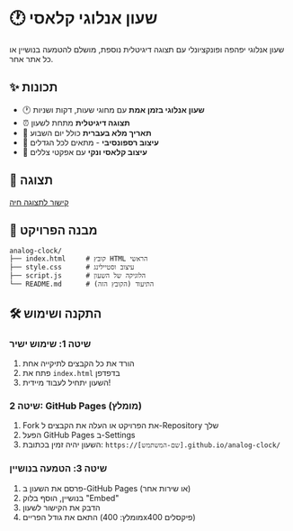 # 🕐 שעון אנלוגי קלאסי

שעון אנלוגי יפהפה ופונקציונלי עם תצוגה דיגיטלית נוספת, מושלם להטמעה בנושיין או כל אתר אחר.

## ✨ תכונות

- 🕐 **שעון אנלוגי בזמן אמת** עם מחוגי שעות, דקות ושניות
- ⏰ **תצוגה דיגיטלית** מתחת לשעון
- 📅 **תאריך מלא בעברית** כולל יום השבוע
- 📱 **עיצוב רספונסיבי** - מתאים לכל הגדלים
- 🎨 **עיצוב קלאסי ונקי** עם אפקטי צללים

## 🚀 תצוגה

[קישור לתצוגה חיה](https://dor-zommer.github.io/widgets/)

## 📁 מבנה הפרויקט

```
analog-clock/
├── index.html     # קובץ HTML הראשי
├── style.css      # עיצוב וסטיילינג
├── script.js      # הלוגיקה של השעון
└── README.md      # התיעוד (הקובץ הזה)
```

## 🛠️ התקנה ושימוש

### שיטה 1: שימוש ישיר
1. הורד את כל הקבצים לתיקייה אחת
2. פתח את `index.html` בדפדפן
3. השעון יתחיל לעבוד מיידית!

### שיטה 2: GitHub Pages (מומלץ)
1. Fork את הפרויקט או העלה את הקבצים ל-Repository שלך
2. הפעל GitHub Pages ב-Settings
3. השעון יהיה זמין בכתובת: `https://[שם-המשתמש].github.io/analog-clock/`

### שיטה 3: הטמעה בנושיין
1. פרסם את השעון ב-GitHub Pages (או שירות אחר)
2. בנושיין, הוסף בלוק "Embed"
3. הדבק את הקישור לשעון
4. התאם את גודל הפריים (מומלץ: 400x400 פיקסלים)

## 
